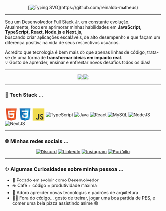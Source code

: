 <div align="center">

[![Typing SVG](https://readme-typing-svg.herokuapp.com?font=Fira+Code&duration=3000&pause=800&color=22D3EE&center=true&vCenter=true&width=500&lines=👋+Olá,+me+chamo+Matheus!;💻+Desenvolvedor+Full+Stack+Jr.;🚀+Apaixonado+por+tecnologia!)](https://github.com/reinaldo-matheus)

</div>

---

Sou um Desenvolvedor Full Stack Jr. em constante evolução.  
Atualmente, foco em aprimorar minhas habilidades em **JavaScript, TypeScript, React, Node.js e Next.js**,  
buscando criar aplicações escaláveis, de alto desempenho e que façam um diferença positiva na vida de seus respectivos usuários.  

Acredito que tecnologia é bem mais do que apenas linhas de código,  trata-se de uma forma de **transformar ideias em impacto real**.  
💡 Gosto de aprender, ensinar e enfrentar novos desafios todos os dias!

---

<div align="center">
  <img height="180em" src="https://github-readme-stats.vercel.app/api?username=reinaldo-matheus&show_icons=true&theme=tokyonight&include_all_commits=true&count_private=true"/>
  <img height="180em" src="https://github-readme-stats.vercel.app/api/top-langs/?username=reinaldo-matheus&layout=compact&langs_count=7&theme=tokyonight"/>
</div>

---

### 🧠 Tech Stack ...

<div style="display: inline_block"><br>
  <img align="center" alt="HTML" height="40" width="40" src="https://raw.githubusercontent.com/devicons/devicon/master/icons/html5/html5-original.svg">
  <img align="center" alt="CSS" height="40" width="40" src="https://raw.githubusercontent.com/devicons/devicon/master/icons/css3/css3-original.svg">
  <img align="center" alt="JavaScript" height="40" width="40" src="https://raw.githubusercontent.com/devicons/devicon/master/icons/javascript/javascript-original.svg">
  <img align="center" alt="TypeScript" height="40" width="40" src="https://cdn.jsdelivr.net/gh/devicons/devicon/icons/typescript/typescript-original.svg">
  <img align="center" alt="Java" height="40" width="40" src="https://cdn.jsdelivr.net/gh/devicons/devicon/icons/java/java-original.svg">
  <img align="center" alt="React" height="40" width="40" src="https://cdn.jsdelivr.net/gh/devicons/devicon/icons/react/react-original.svg">
  <img align="center" alt="MySQL" height="40" width="40" src="https://cdn.jsdelivr.net/gh/devicons/devicon/icons/mysql/mysql-original.svg">
  <img align="center" alt="NodeJS" height="40" width="40" src="https://cdn.jsdelivr.net/gh/devicons/devicon/icons/nodejs/nodejs-original.svg">
  <img align="center" alt="NextJS" height="40" width="40" src="https://cdn.jsdelivr.net/gh/devicons/devicon/icons/nextjs/nextjs-original.svg">
</div>

---
 ### 🌐 Minhas redes sociais ...

<div align="center">

[![Discord](https://img.shields.io/badge/Discord-7289DA?style=for-the-badge&logo=discord&logoColor=white)](https://discord.gg/matheusreinaldo_04465)
[![LinkedIn](https://img.shields.io/badge/LinkedIn-0077B5?style=for-the-badge&logo=linkedin&logoColor=white)](https://www.linkedin.com/in/matheus-reinaldo/)
[![Instagram](https://img.shields.io/badge/Instagram-E4405F?style=for-the-badge&logo=instagram&logoColor=white)](https://www.instagram.com/reinaldomatheus__)
[![Portfolio](https://img.shields.io/badge/Portfolio-000000?style=for-the-badge&logo=vercel&logoColor=white)]([https://developerporfolio.vercel.app/](https://my-fullstack-portfolio-e0ltovb5x-matheus-projects-31eaab83.vercel.app/))

</div>


---

### ✨ Algumas Curiosidades sobre minha pessoa  ...
- 🎯 Focado em evoluir como Desenvolvedor 
- ☕ Café + código = produtividade máxima  
- 🧩 Adoro aprender novas tecnologias e padrões de arquitetura  
- 🏋️‍♂️ Fora do código... gosto de treinar, jogar uma boa partida de PES, e comer uma bela pizza assistindo anime 😅  


